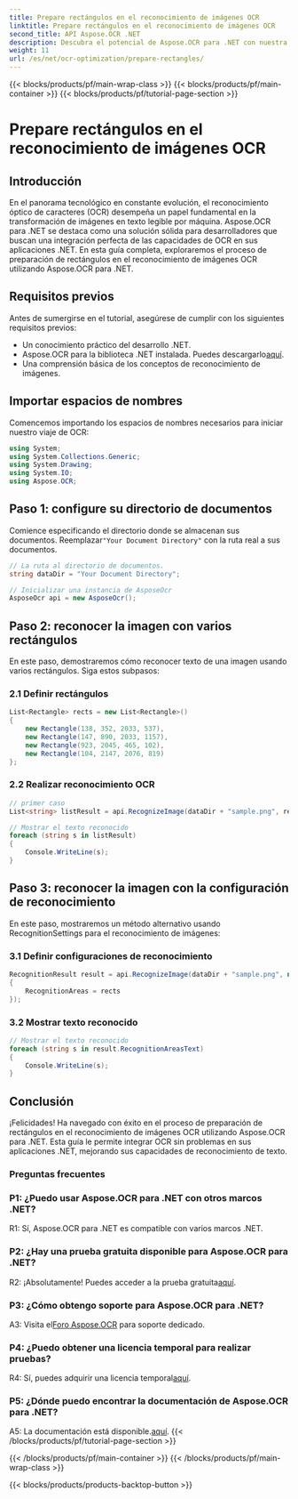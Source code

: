 ```yaml
---
title: Prepare rectángulos en el reconocimiento de imágenes OCR
linktitle: Prepare rectángulos en el reconocimiento de imágenes OCR
second_title: API Aspose.OCR .NET
description: Descubra el potencial de Aspose.OCR para .NET con nuestra guía completa. Aprenda paso a paso cómo preparar rectángulos para el reconocimiento de imágenes. Mejore sus aplicaciones .NET con una perfecta integración de OCR.
weight: 11
url: /es/net/ocr-optimization/prepare-rectangles/
---
```


{{< blocks/products/pf/main-wrap-class >}}
{{< blocks/products/pf/main-container >}}
{{< blocks/products/pf/tutorial-page-section >}}

# Prepare rectángulos en el reconocimiento de imágenes OCR

## Introducción

En el panorama tecnológico en constante evolución, el reconocimiento óptico de caracteres (OCR) desempeña un papel fundamental en la transformación de imágenes en texto legible por máquina. Aspose.OCR para .NET se destaca como una solución sólida para desarrolladores que buscan una integración perfecta de las capacidades de OCR en sus aplicaciones .NET. En esta guía completa, exploraremos el proceso de preparación de rectángulos en el reconocimiento de imágenes OCR utilizando Aspose.OCR para .NET.

## Requisitos previos

Antes de sumergirse en el tutorial, asegúrese de cumplir con los siguientes requisitos previos:

- Un conocimiento práctico del desarrollo .NET.
-  Aspose.OCR para la biblioteca .NET instalada. Puedes descargarlo[aquí](https://releases.aspose.com/ocr/net/).
- Una comprensión básica de los conceptos de reconocimiento de imágenes.

## Importar espacios de nombres

Comencemos importando los espacios de nombres necesarios para iniciar nuestro viaje de OCR:

```csharp
using System;
using System.Collections.Generic;
using System.Drawing;
using System.IO;
using Aspose.OCR;
```

## Paso 1: configure su directorio de documentos

 Comience especificando el directorio donde se almacenan sus documentos. Reemplazar`"Your Document Directory"` con la ruta real a sus documentos.

```csharp
// La ruta al directorio de documentos.
string dataDir = "Your Document Directory";

// Inicializar una instancia de AsposeOcr
AsposeOcr api = new AsposeOcr();
```

## Paso 2: reconocer la imagen con varios rectángulos

En este paso, demostraremos cómo reconocer texto de una imagen usando varios rectángulos. Siga estos subpasos:

### 2.1 Definir rectángulos

```csharp
List<Rectangle> rects = new List<Rectangle>()
{
    new Rectangle(138, 352, 2033, 537),
    new Rectangle(147, 890, 2033, 1157),
    new Rectangle(923, 2045, 465, 102),
    new Rectangle(104, 2147, 2076, 819)
};
```

### 2.2 Realizar reconocimiento OCR

```csharp
// primer caso
List<string> listResult = api.RecognizeImage(dataDir + "sample.png", rects);

// Mostrar el texto reconocido
foreach (string s in listResult)
{
    Console.WriteLine(s);
}
```

## Paso 3: reconocer la imagen con la configuración de reconocimiento

En este paso, mostraremos un método alternativo usando RecognitionSettings para el reconocimiento de imágenes:

### 3.1 Definir configuraciones de reconocimiento

```csharp
RecognitionResult result = api.RecognizeImage(dataDir + "sample.png", new RecognitionSettings
{
    RecognitionAreas = rects
});
```

### 3.2 Mostrar texto reconocido

```csharp
// Mostrar el texto reconocido
foreach (string s in result.RecognitionAreasText)
{
    Console.WriteLine(s);
}
```

## Conclusión

¡Felicidades! Ha navegado con éxito en el proceso de preparación de rectángulos en el reconocimiento de imágenes OCR utilizando Aspose.OCR para .NET. Esta guía le permite integrar OCR sin problemas en sus aplicaciones .NET, mejorando sus capacidades de reconocimiento de texto.

### Preguntas frecuentes

### P1: ¿Puedo usar Aspose.OCR para .NET con otros marcos .NET?

R1: Sí, Aspose.OCR para .NET es compatible con varios marcos .NET.

### P2: ¿Hay una prueba gratuita disponible para Aspose.OCR para .NET?

 R2: ¡Absolutamente! Puedes acceder a la prueba gratuita[aquí](https://releases.aspose.com/).

### P3: ¿Cómo obtengo soporte para Aspose.OCR para .NET?

 A3: Visita el[Foro Aspose.OCR](https://forum.aspose.com/c/ocr/16) para soporte dedicado.

### P4: ¿Puedo obtener una licencia temporal para realizar pruebas?

 R4: Sí, puedes adquirir una licencia temporal[aquí](https://purchase.aspose.com/temporary-license/).

### P5: ¿Dónde puedo encontrar la documentación de Aspose.OCR para .NET?

 A5: La documentación está disponible.[aquí](https://reference.aspose.com/ocr/net/).
{{< /blocks/products/pf/tutorial-page-section >}}

{{< /blocks/products/pf/main-container >}}
{{< /blocks/products/pf/main-wrap-class >}}

{{< blocks/products/products-backtop-button >}}
